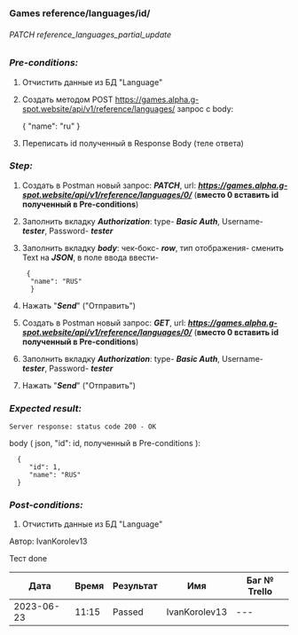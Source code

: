 ### Games reference/languages/id/ 
###### PATCH reference_languages_partial_update

### *Pre-conditions:*
1. Отчистить данные из БД "Language"
2. Создать методом POST https://games.alpha.g-spot.website/api/v1/reference/languages/ запрос с body:


      {
         "name": "ru"
      }

3. Переписать id полученный в Response Body (теле ответа)

### *Step:*
1. Создать в Postman новый запрос: ***PATCH***, url: ***https://games.alpha.g-spot.website/api/v1/reference/languages/0/*** (**вместо 0 вставить id полученный в Pre-conditions**)
2. Заполнить вкладку ***Authorization***: type- ***Basic Auth***, Username- ***tester***, Password- ***tester***
3. Заполнить вкладку ***body***: чек-бокс- ***row***, тип отображения- сменить Text на ***JSON***, в поле ввода ввести-

        {
         "name": "RUS"
         }

4. Нажать "***Send***" ("Отправить")
5. Создать в Postman новый запрос: ***GET***, url: ***https://games.alpha.g-spot.website/api/v1/reference/languages/0/*** (**вместо 0 вставить id полученный в Pre-conditions**)
6. Заполнить вкладку ***Authorization***: type- ***Basic Auth***, Username- ***tester***, Password- ***tester***
7. Нажать "***Send***" ("Отправить")

### *Expected result:*
    Server response: status code 200 - OK

body ( json, "id": id, полученный в Pre-conditions ):

      { 
         "id": 1,  
         "name": "RUS" 
      }

### *Post-conditions:*
1. Отчистить данные из БД "Language"


Автор: IvanKorolev13

Тест done

| Дата       | Время | Результат | Имя | Баг № Trello |
|------------|-------| --- | --- | --- |
| 2023-06-23 | 11:15 | Passed | IvanKorolev13 | --- |** 